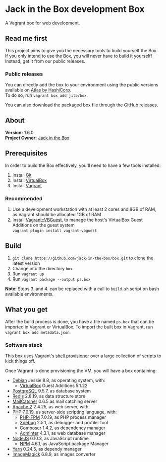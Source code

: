 # Jack in the Box development Box

A Vagrant box for web development.

## Read me first

This project aims to give you the necessary tools to build yourself the Box.  
If you only intend to use the Box, you will never have to build it yourself! Instead, get it from our public releases.

### Public releases

You can directly add the box to your environment using the public versions available on [Atlas by HashiCorp](https://atlas.hashicorp.com/jitb/boxes/box).  
To do so, run `vagrant box add jitb/box`.

You can also download the packaged box file through the [GitHub releases](https://github.com/jack-in-the-box/box/releases).

## About

**Version:** 1.6.0  
**Project Owner:** [Jack in the Box](https://github.com/jack-in-the-box)

## Prerequisites

In order to build the Box effectively, you'll need to have a few tools installed:

1. Install [Git](https://git-scm.com)
2. Install [VirtualBox](http://virtualbox.org)
3. Install [Vagrant](http://vagrantup.com)

### Recommended

1. Use a development workstation with at least 2 cores and 8GB of RAM, as Vagrant should be allocated 1GB of RAM
2. Install [Vagrant::VBGuest](https://github.com/dotless-de/vagrant-vbguest), to manage the host's VirtualBox Guest Additions on the guest system  
`vagrant plugin install vagrant-vbguest`

## Build ##

1. `git clone https://github.com/jack-in-the-box/box.git` to clone the latest version
2. Change into the directory `box`
3. Run `vagrant up`
4. Run `vagrant package --output ps.box`

**Note**: Steps 3. and 4. can be replaced with a call to `build.sh` script on bash available environments.

## What you get ##

After the build process is done, you have a file named `ps.box` that can be imported in Vagrant or VirtualBox.
To import the built box in Vagrant, run `vagrant box add metadata.json`.

### Software stack ###

This box uses Vagrant's [shell provisioner](https://docs.vagrantup.com/v2/provisioning/shell.html) over a large collection of scripts to kick things off.

Once Vagrant is done provisioning the VM, you will have a box containing:
* [Debian](https://www.debian.org/) Jessie 8.8, as operating system, with:
    * [VirtualBox](https://www.virtualbox.org/) Guest Additions 5.1.22
* [PostgreSQL](http://www.postgresql.org/) 9.5.7, as database system
* [Redis](http://redis.io/) 2.8.19, as data structure store
* [MailCatcher](https://mailcatcher.me/) 0.6.5 as mail catching server
* [Apache 2](https://httpd.apache.org/) 2.4.25, as web server, with:
* [PHP](http://php.net/) 7.0.19, as server-side scripting language, with:
    * [PHP-FPM](http://php-fpm.org/) 7.0.19, as PHP process manager
    * [Xdebug](http://xdebug.org/) 2.5.1, as debugger and profiler tool
    * [Composer](https://getcomposer.org/) 1.4.2, as dependency manager
    * [Adminter](https://www.adminer.org/) 4.3.1, as web database manager
* [NodeJS](https://nodejs.org/) 6.10.3, as JavaScript runtime
    * [NPM](https://www.npmjs.com/) 4.6.1, as JavaScript package Manager
* [Yarn](https://yarnpkg.com/) 0.24.5, as dependy manager
* [ImageMagick](https://www.imagemagick.org/) 6.8.9, as images converter
